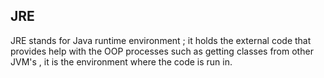 ## JRE
JRE stands for Java runtime environment ; it holds the external code that provides help with the OOP processes such as getting classes from other JVM's , it is the environment where the code is run in.